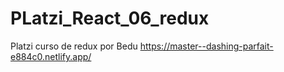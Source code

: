 # PLatzi_React_06_redux
Platzi curso de redux por Bedu
https://master--dashing-parfait-e884c0.netlify.app/
